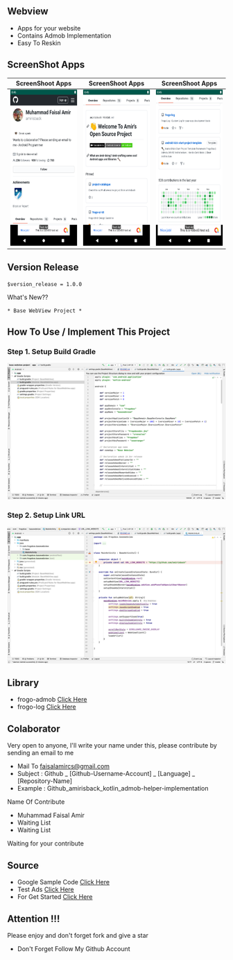 ## Webview
- Apps for your website
- Contains Admob Implementation
- Easy To Reskin

## ScreenShot Apps
|ScreenShoot Apps | ScreenShoot Apps | ScreenShoot Apps |
|:---------------:|:----------------:|:----------------:|
|<span align="center"><img width="200px" height="360px" src="docs/image/ss_1.png"></span> | <span align="center"><img width="200px" height="360px" src="docs/image/ss_2.png"></span> |<span align="center"><img width="200px" height="360px" src="docs/image/ss_3.png"></span> |

## Version Release

    $version_release = 1.0.0

What's New??

    * Base WebView Project *

## How To Use / Implement This Project

### Step 1. Setup Build Gradle
![ScreenShoot Apps](docs/image/ss_project_1.png?raw=true)

### Step 2. Setup Link URL
![ScreenShoot Apps](docs/image/ss_project_2.png?raw=true)

## Library
- frogo-admob [Click Here](https://github.com/amirisback/frogo-admob)
- frogo-log [Click Here](https://github.com/amirisback/frogo-log)

## Colaborator
Very open to anyone, I'll write your name under this, please contribute by sending an email to me

- Mail To faisalamircs@gmail.com
- Subject : Github _ [Github-Username-Account] _ [Language] _ [Repository-Name]
- Example : Github_amirisback_kotlin_admob-helper-implementation

Name Of Contribute
- Muhammad Faisal Amir
- Waiting List
- Waiting List

Waiting for your contribute

## Source
- Google Sample Code [Click Here](https://github.com/googleads/googleads-mobile-android-examples)
- Test Ads [Click Here](https://developers.google.com/admob/android/test-ads)
- For Get Started [Click Here](https://developers.google.com/admob/android/quick-start)

## Attention !!!
Please enjoy and don't forget fork and give a star
- Don't Forget Follow My Github Account
